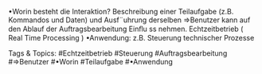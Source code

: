 •Worin besteht die Interaktion?
Beschreibung einer Teilaufgabe (z.B. Kommandos und Daten) und Ausf¨uhrung derselben
⇒Benutzer kann auf den Ablauf der Auftragsbearbeitung Einﬂu ss nehmen.
Echtzeitbetrieb ( Real Time Processing )
•Anwendung: z.B. Steuerung technischer Prozesse

   Tags & Topics:
   #Echtzeitbetrieb
   #Steuerung
   #Auftragsbearbeitung
   #⇒Benutzer
   #•Worin
   #Teilaufgabe
   #•Anwendung